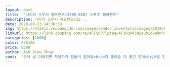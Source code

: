 ```yaml
---
layout: post 
title:  "나이키 스우시 헤드밴드(2285-010) 스포츠 헤어밴드" 
description: 나이키 스우시 헤드밴드(22 ..
date: 2020-08-23 14:36:53 
img: https://static.coupangcdn.com/image/vendor_inventory/images/2019/01/31/15/8/ffe1c035-c860-4053-b9b2-cf4aff196f45.jpg 
linkUrl: https://link.coupang.com/re/AFFSDP?lptag=AF3600438&subid=ahnPublicAsk&pageKey=260678510&itemId=815380073&vendorItemId=70981573316&traceid=V0-113-13884bcc79f48c79 
categories: [1006] 
color: F361A6 
price: 8500 
author: Ask View Shop 
cont:  "근데 날 더워지면 착용하기 힘들거 같아요<br/>다 좋아요 다 좋긴 한데<br/>땀 진짜 많이 흘리는데 이걸 왜 이제 샀을까 싶을 정도로 유용<br/>쓰다보면 실밥이 많이 튀어 나올수 있으니 주의하세요<br/>운동할 때 눈알에 땀 들어가는 것 때문에 샀는데, 아 땀이 다 이마에서 나오는구나.<br/> 라는 깨달음 얻음<br/>촉감이 부드럽고 땀 흡수를 잘해줍니다.<br/><br/>" 
---
```

